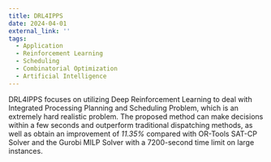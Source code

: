 ```yaml
---
title: DRL4IPPS
date: 2024-04-01
external_link: ''
tags:
  - Application
  - Reinforcement Learning
  - Scheduling
  - Combinatorial Optimization
  - Artificial Intelligence
---
```


DRL4IPPS focuses on utilizing Deep Reinforcement Learning to deal with Integrated Processing Planning and Scheduling Problem, which is an extremely hard realistic problem. The proposed method can make decisions within a few seconds and outperform traditional dispatching methods, as well as obtain an improvement of *11.35%* compared with OR-Tools SAT-CP Solver and the Gurobi MILP Solver with a 7200-second time limit on large instances.

<!--more-->
